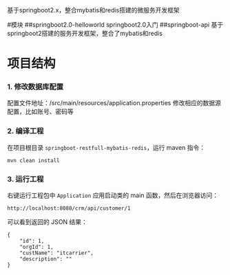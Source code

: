 基于springboot2.x，整合mybatis和redis搭建的微服务开发框架

#模块
##springboot2.0-helloworld
springboot2.0入门
##springboot-api
基于springboot2搭建的服务开发框架，整合了mybatis和redis

# 项目结构

### 1. 修改数据库配置
配置文件地址：/src/main/resources/application.properties
修改相应的数据源配置，比如账号、密码等

### 2. 编译工程
在项目根目录 `springboot-restfull-mybatis-redis`，运行 maven 指令：
````
mvn clean install
````
### 3. 运行工程
右键运行工程包中 `Application` 应用启动类的 main 函数，然后在浏览器访问：
`````
http://localhost:8080/crm/api/customer/1
`````
可以看到返回的 JSON 结果：
````
{
    "id": 1,
    "orgId": 1,
    "custName": "itcarrier",
    "description": ""
}
````
